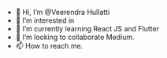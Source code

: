 - 👋 Hi, I’m @Veerendra Hullatti
- 👀 I’m interested in 
- 🌱 I’m currently learning React JS and Flutter 
- 💞️ I’m looking to collaborate Medium.
- 📫 How to reach me.

<!---
veerendra0607/veerendra0607 is a ✨ special ✨ repository because its `README.md` (this file) appears on your GitHub profile.
You can click the Preview link to take a look at your changes.
--->
